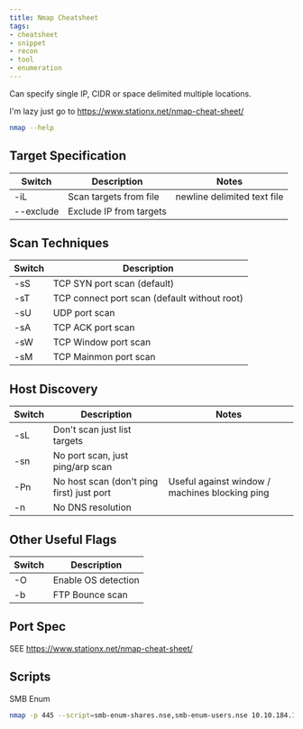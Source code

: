 ```yaml
---
title: Nmap Cheatsheet
tags:
- cheatsheet
- snippet
- recon
- tool
- enumeration
---
```


Can specify single IP, CIDR or space delimited multiple locations.

I'm lazy just go to https://www.stationx.net/nmap-cheat-sheet/

```bash
nmap --help
```

## Target Specification

| Switch    | Description             | Notes                       |
| --------- | ----------------------- | --------------------------- |
| -iL       | Scan targets from file  | newline delimited text file |
| --exclude | Exclude IP from targets |                             |

## Scan Techniques

| Switch | Description                                  |
| ------ | -------------------------------------------- |
| -sS    | TCP SYN port scan (default)                  |
| -sT    | TCP connect port scan (default without root) |
| -sU    | UDP port scan                                |
| -sA    | TCP ACK port scan                            |
| -sW    | TCP Window port scan                         |
| -sM    | TCP Mainmon port scan                        |

## Host Discovery

| Switch | Description                               | Notes                                          |
| ------ | ----------------------------------------- | ---------------------------------------------- |
| -sL    | Don't scan just list targets              |                                                |
| -sn    | No port scan, just ping/arp scan          |                                                |
| -Pn    | No host scan (don't ping first) just port | Useful against window / machines blocking ping |
| -n     | No DNS resolution                         |                                                |

## Other Useful Flags

| Switch | Description         |
| ------ | ------------------- |
| -O     | Enable OS detection |
| -b     | FTP Bounce scan     |


## Port Spec

SEE https://www.stationx.net/nmap-cheat-sheet/

## Scripts

SMB Enum

```bash
nmap -p 445 --script=smb-enum-shares.nse,smb-enum-users.nse 10.10.184.192
```
